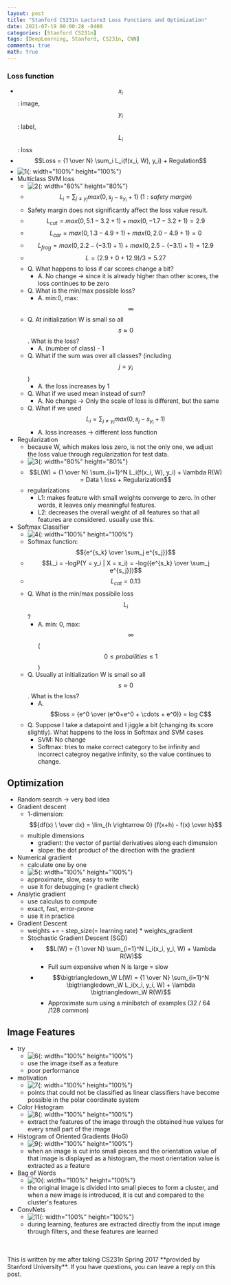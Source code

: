 ```yaml
---
layout: post
title: "Stanford CS231n Lecture3 Loss Functions and Optimization"
date: 2021-07-19 00:00:28 -0400
categories: [Stanford CS231n]
tags: [DeepLearning, Stanford, CS231n, CNN]
comments: true
math: true
---
```


### Loss function
- $$x_i$$: image, $$y_i$$: label, $$L_i$$: loss
- $$Loss = {1 \over N} \sum_i L_i(f(x_i, W), y_i) + Regulation$$
- ![1](/images/cs231n/lec3/1.png){: width="100%" height="100%"}
- Multiclass SVM loss
    - ![2](/images/cs231n/lec3/2.png){: width="80%" height="80%"}
    - $$L_i = \sum_{j \neq y_i} max(0, s_j - s_{y_i} + 1) \ (1: safety \ margin)$$
    - Safety margin does not significantly affect the loss value result.
    - $$L_{cat} = max(0, 5.1 - 3.2 + 1) + max(0, -1.7 -3.2 + 1) = 2.9$$
    - $$L_{car} = max(0, 1.3 - 4.9 + 1) + max(0, 2.0 -4.9 + 1) = 0$$
    - $$L_{frog} = max(0, 2.2 - (-3.1) + 1) + max(0, 2.5 - (-3.1) + 1) = 12.9$$
    - $$L = (2.9 + 0 + 12.9) / 3 = 5.27$$
    - Q. What happens to loss if car scores change a bit?
        - A. No change -> since it is already higher than other scores, the loss continues to be zero
    - Q. What is the min/max possible loss?
        - A. min:0, max: $$\infty$$ 
    - Q. At initialization W is small so all $$s \approx 0$$. What is the loss?
        - A. (number of class) - 1
    - Q. What if the sum was over all classes? (including $$j = y_i$$)
        - A. the loss increases by 1
    - Q. What if we used mean instead of sum?
        - A. No change -> Only the scale of loss is different, but the same
    - Q. What if we used $$L_i = \sum_{j \neq y_i} max (0, s_j - s_{y_i} + 1)$$
        - A. loss increases -> different loss function 
- Regularization
    - because W, which makes loss zero, is not the only one, we adjust the loss value through regularization for test data.
    - ![3](/images/cs231n/lec3/3.png){: width="80%" height="80%"}
    - $$L(W) = {1 \over N} \sum_{i=1}^N L_i(f(x_i, W), y_i) + \lambda R(W) = Data \ loss + Regularization$$
    - regularizations
        - L1: makes feature with small weights converge to zero. In other words, it leaves only meaningful features.
        - L2: decreases the overall weight of all features so that all features are considered. usually use this.
- Softmax Classifier
    - ![4](/images/cs231n/lec3/4.png){: width="100%" height="100%"}
    - Softmax function: $${e^{s_k} \over \sum_j e^{s_j}}$$
    - $$L_i = -logP(Y = y_i | X = x_i) = -log({e^{s_k} \over \sum_j e^{s_j}})$$
    - $$L_{cat} = 0.13$$
    - Q. What is the min/max possibile loss $$L_i$$?
        - A. min: 0, max: $$\infty$$ ($$0 \leq probailities \leq 1$$)
    - Q. Usually at initialization W is small so all $$s \approx 0$$. What is the loss?
        - A. $$loss = {e^0 \over (e^0+e^0 + \cdots + e^0)} = log C$$ 
    - Q. Suppose I take a datapoint and I jiggle a bit (changing its score slightly). What happens to the loss in Softmax and SVM cases
        - SVM: No change
        - Softmax: tries to make correct category to be infinity and incorrect categroy negative infinity, so the value continues to change.

## Optimization
- Random search -> very bad idea
- Gradient descent
    - 1-dimension: $${df(x) \ \over dx} = \lim_{h \rightarrow 0} {f(x+h) - f(x) \over h}$$
    - multiple dimensions
        - gradient: the vector of partial derivatives along each dimension 
        - slope: the dot product of the direction with the gradient
- Numerical gradient
    - calculate one by one
    - ![5](/images/cs231n/lec3/5.png){: width="100%" height="100%"}
    - approximate, slow, easy to write
    - use it for debugging (= gradient check)
- Analytic gradient
    -  use calculus to compute
    -  exact, fast, error-prone
    -  use it in practice
-  Gradient Descent
    - weights += - step_size(= learning rate) * weights_gradient 
    - Stochastic Gradient Descent (SGD)
        - $$L(W) = {1 \over N} \sum_{i=1}^N L_i(x_i, y_i, W) + \lambda R(W)$$
            - Full sum expensive when N is large = slow
        - $$\bigtriangledown_W L(W) = {1 \over N} \sum_{i=1}^N \bigtriangledown_W L_i(x_i, y_i, W) + \lambda \bigtriangledown_W R(W)$$
            - Approximate sum using a minibatch of examples (32 / 64 /128 common)

## Image Features
- try
    -  ![6](/images/cs231n/lec3/6.png){: width="100%" height="100%"}
    -  use the image itself as a feature
    -  poor performance
-  motivation
    - ![7](/images/cs231n/lec3/7.png){: width="100%" height="100%"}  
    - points that could not be classified as linear classifiers have become possible in the polar coordinate system
- Color Histogram
    - ![8](/images/cs231n/lec3/8.png){: width="100%" height="100%"} 
    - extract the features of the image through the obtained hue values for every small part of the image
- Histogram of Oriented Gradients (HoG)
    - ![9](/images/cs231n/lec3/9.png){: width="100%" height="100%"}
    - when an image is cut into small pieces and the orientation value of that image is displayed as a histogram, the most orientation value is extracted as a feature
- Bag of Words
    - ![10](/images/cs231n/lec3/10.png){: width="100%" height="100%"} 
    - the original image is divided into small pieces to form a cluster, and when a new image is introduced, it is cut and compared to the cluster's features
- ConvNets
    - ![11](/images/cs231n/lec3/11.png){: width="100%" height="100%"}  
    - during learning, features are extracted directly from the input image through filters, and these features are learned

<br/>
<br/>
This is written by me after taking CS231n Spring 2017 **provided by Stanford University**.
If you have questions, you can leave a reply on this post.